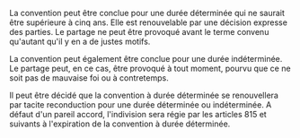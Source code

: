 La convention peut être conclue pour une durée déterminée qui ne saurait être supérieure à cinq ans. Elle est renouvelable par une décision expresse des parties. Le partage ne peut être provoqué avant le terme convenu qu'autant qu'il y en a de justes motifs.

La convention peut également être conclue pour une durée indéterminée. Le partage peut, en ce cas, être provoqué à tout moment, pourvu que ce ne soit pas de mauvaise foi ou à contretemps.

Il peut être décidé que la convention à durée déterminée se renouvellera par tacite reconduction pour une durée déterminée ou indéterminée. A défaut d'un pareil accord, l'indivision sera régie par les articles 815 et suivants à l'expiration de la convention à durée déterminée.
